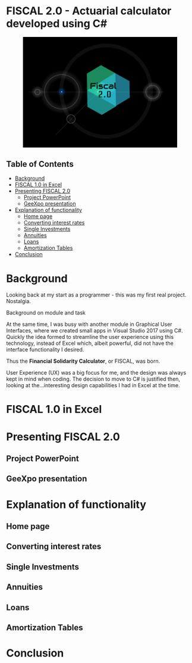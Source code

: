 # FISCAL 2.0 - Actuarial calculator developed using C#

<p align="center">
  <img width="415" src="https://github.com/nuclearcheesecake/fiscal2.0/blob/main/images/Screenshot%202022-02-02%20120403.png">
</p>

## Table of Contents

* [Background](#1)
* [FISCAL 1.0 in Excel](#2)
* [Presenting FISCAL 2.0](#3)
  - [Project PowerPoint](#4)
  - [GeeXpo presentation](#5)
* [Explanation of functionality](#6)
  - [Home page](#7)
  - [Converting interest rates](#8)
  - [Single Investments](#9)
  - [Annuities](#10)
  - [Loans](#11)
  - [Amortization Tables](#12)
* [Conclusion](#13)

<a name="1"></a>
# Background

Looking back at my start as a programmer - this was my first real project. Nostalgia.

Background on module and task

At the same time, I was busy with another module in Graphical User Interfaces, where we created small apps in Visual Studio 2017 using C#. Quickly the idea formed to streamline the user experience using this technology, instead of Excel which, albeit powerful, did not have the interface functionality I desired.

Thus the **Financial Solidarity Calculator**, or FISCAL, was born. 

User Experience (UX) was a big focus for me, and the design was always kept in mind when coding. The decision to move to C# is justified then, looking at the...interesting design capabilities I had in Excel at the time.

<a name="2"></a>
# FISCAL 1.0 in Excel

<a name="3"></a>
# Presenting FISCAL 2.0

<a name="4"></a>
## Project PowerPoint

<a name="5"></a>
## GeeXpo presentation

<a name="6"></a>
# Explanation of functionality

<a name="7"></a>
## Home page

<a name="8"></a>
## Converting interest rates

<a name="9"></a>
## Single Investments

<a name="10"></a>
## Annuities

<a name="11"></a>
## Loans

<a name="12"></a>
## Amortization Tables

<a name="13"></a>
# Conclusion
